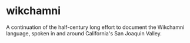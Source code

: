 # wikchamni
A continuation of the half-century long effort to document the Wikchamni language, spoken in and around California's San Joaquin Valley.
